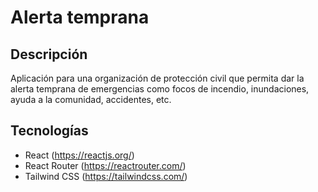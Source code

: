 # Alerta temprana

## Descripción
Aplicación para una organización de protección civil que permita dar la alerta
temprana de emergencias como focos de incendio, inundaciones, ayuda a la comunidad,
accidentes, etc.

## Tecnologías
- React (https://reactjs.org/)
- React Router (https://reactrouter.com/)
- Tailwind CSS (https://tailwindcss.com/)

